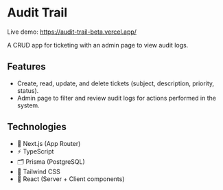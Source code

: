 # Audit Trail

Live demo: https://audit-trail-beta.vercel.app/

A CRUD app for ticketing with an admin page to view audit logs.

## Features

- Create, read, update, and delete tickets (subject, description, priority, status).
- Admin page to filter and review audit logs for actions performed in the system.

## Technologies

- 🧭 Next.js (App Router)
- ⚡ TypeScript
- 🗂 Prisma (PostgreSQL)
- 🎨 Tailwind CSS
- 🧩 React (Server + Client components)
